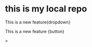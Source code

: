 # this is my local repo 

<p>This is a new feature{dropdown}</p>
<p>This is a new feature {button}</p>
>
